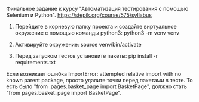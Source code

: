 Финальное задание к курсу "Автоматизация тестирования с помощью Selenium и Python". https://stepik.org/course/575/syllabus

1) Перейдите в корневую папку проекта и создайте виртуальное окружение с помощью команды python3:
python3 -m venv venv

2) Активируйте окружение:
source venv/bin/activate

3) Перед запуском тестов установите пакеты: 
pip install -r requirements.txt

Если возникает ошибка ImportError: attempted relative import with no known parent package, просто удалите точки перед пакетами в тесте. То есть было "from .pages.basket_page import BasketPage", должно стать "from pages.basket_page import BasketPage".
